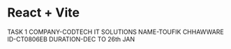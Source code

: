 # React + Vite

TASK 1
COMPANY-CODTECH IT SOLUTIONS
NAME-TOUFIK CHHAWWARE
ID-CT0806EB
DURATION-DEC TO 26th JAN
